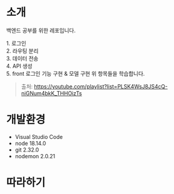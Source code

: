 # 소개
백엔드 공부를 위한 레포입니다.
<p>
1. 로그인<br>
2. 라우팅 분리<br>
3. 데이터 전송<br>
4. API 생성<br> 
5. front 로그인 기능 구현 & 모델 구현
위 항목들을 학습합니다.

> 출처: https://youtube.com/playlist?list=PLSK4WsJ8JS4cQ-niGNum4bkK_THHOizTs

# 개발환경
- Visual Studio Code
- node 18.14.0
- git 2.32.0
- nodemon 2.0.21

# 따라하기
